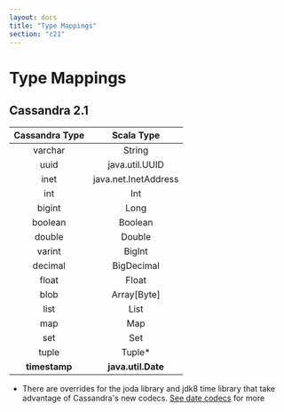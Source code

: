 ```yaml
---
layout: docs
title: "Type Mappings"
section: "c21"
---
```


# Type Mappings

## Cassandra 2.1

| Cassandra Type |      Scala Type      |
|:--------------:|:--------------------:|
| varchar        | String               |
| uuid           | java.util.UUID       |
| inet           | java.net.InetAddress |
| int            | Int                  |
| bigint         | Long                 |
| boolean        | Boolean              |
| double         | Double               |
| varint         | BigInt               |
| decimal        | BigDecimal           |
| float          | Float                |
| blob           | Array[Byte]          |
| list           | List                 |
| map            | Map                  |
| set            | Set                  |
| tuple          | Tuple*               |
| **timestamp**  | **java.util.Date**   |

* There are overrides for the joda library and jdk8 time library that take advantage of Cassandra's new codecs. 
[See date codecs](/21/date-codecs.html) for more
